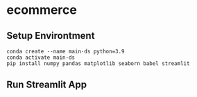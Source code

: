 # ecommerce
## Setup Environtment
```
conda create --name main-ds python=3.9
conda activate main-ds
pip install numpy pandas matplotlib seaborn babel streamlit
```
## Run Streamlit App
